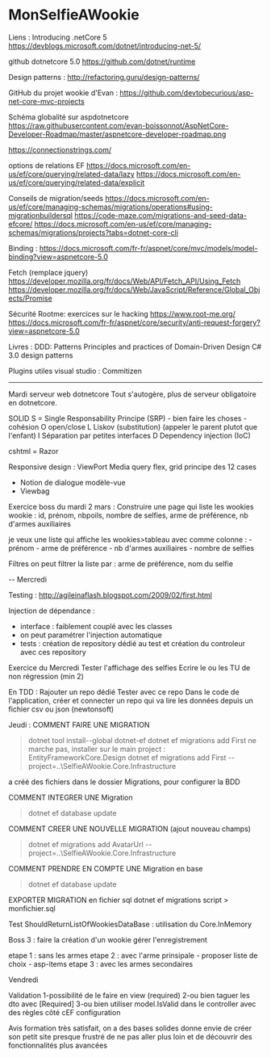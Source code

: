 # MonSelfieAWookie

Liens : 
Introducing .netCore 5
https://devblogs.microsoft.com/dotnet/introducing-net-5/

github dotnetcore 5.0
https://github.com/dotnet/runtime

Design patterns :
http://refactoring.guru/design-patterns/

GitHub du projet wookie d'Evan :
https://github.com/devtobecurious/asp-net-core-mvc-projects

Schéma globalité sur aspdotnetcore
https://raw.githubusercontent.com/evan-boissonnot/AspNetCore-Developer-Roadmap/master/aspnetcore-developer-roadmap.png

https://connectionstrings.com/

options de relations EF
https://docs.microsoft.com/en-us/ef/core/querying/related-data/lazy
https://docs.microsoft.com/en-us/ef/core/querying/related-data/explicit

Conseils de migration/seeds
https://docs.microsoft.com/en-us/ef/core/managing-schemas/migrations/operations#using-migrationbuildersql
https://code-maze.com/migrations-and-seed-data-efcore/
https://docs.microsoft.com/en-us/ef/core/managing-schemas/migrations/projects?tabs=dotnet-core-cli

Binding :
https://docs.microsoft.com/fr-fr/aspnet/core/mvc/models/model-binding?view=aspnetcore-5.0

Fetch (remplace jquery)
https://developer.mozilla.org/fr/docs/Web/API/Fetch_API/Using_Fetch
https://developer.mozilla.org/fr/docs/Web/JavaScript/Reference/Global_Objects/Promise

Sécurité
Rootme: exercices sur le hacking
https://www.root-me.org/
https://docs.microsoft.com/fr-fr/aspnet/core/security/anti-request-forgery?view=aspnetcore-5.0

Livres : 
DDD: Patterns Principles and practices of Domain-Driven Design
C# 3.0 design patterns



Plugins utiles visual studio :
Commitizen



----------------
Mardi
serveur web dotnetcore
Tout s'autogère, plus de serveur obligatoire en dotnetcore.

SOLID
S = Single Responsability Principe (SRP) - bien faire les choses - cohésion
O open/close
L Liskov (substitution) (appeler le parent plutot que l'enfant)
I Séparation par petites interfaces
D Dependency injection (IoC)



cshtml = Razor


Responsive design : 
ViewPort
Media query
flex, grid
principe des 12 cases


- Notion de dialogue modèle-vue
- Viewbag


Exercice boss du mardi 2 mars :
Construire une page qui liste les wookies
wookie : id, prénom, nbpoils, nombre de selfies, arme de préférence, nb d'armes auxiliaires

je veux une liste qui affiche les wookies>tableau avec comme colonne :
-prénom - arme de préférence - nb d'armes auxiliaires - nombre de selfies

Filtres
on peut filtrer la liste par :
arme de préférence, nom du selfie


--
Mercredi

Testing : 
http://agileinaflash.blogspot.com/2009/02/first.html

Injection de dépendance :
- interface : faiblement couplé avec les classes
- on peut paramétrer l'injection automatique
- tests : création de repository dédié au test et création du controleur avec ces repository


Exercice du Mercredi
Tester l'affichage des selfies
Ecrire le ou les TU de non régression (min 2)

En TDD :
Rajouter un repo dédié
Tester avec ce repo
Dans le code de l'application, créer et connecter un repo qui va lire les données depuis un fichier csv ou json (newtonsoft)


Jeudi :
COMMENT FAIRE UNE MIGRATION
>dotnet tool install--global dotnet-ef
>dotnet ef migrations add First
  ne marche pas, installer sur le main project : EntityFrameworkCore.Design
>dotnet ef migrations add First --project=..\SelfieAWookie.Core.Infrastructure

a créé des fichiers dans le dossier Migrations, pour configurer la BDD

COMMENT INTEGRER UNE Migration
>dotnet ef database update

COMMENT CREER UNE NOUVELLE MIGRATION (ajout nouveau champs)
>dotnet ef migrations add AvatarUrl --project=..\SelfieAWookie.Core.Infrastructure

COMMENT PRENDRE EN COMPTE UNE Migration en base
>dotnet ef database update

EXPORTER MIGRATION en fichier sql
dotnet ef migrations script > monfichier.sql

Test ShouldReturnListOfWookiesDataBase : utilisation du Core.InMemory

Boss 3 :
faire la création d'un wookie
gérer l'enregistrement

etape 1 : sans les armes
etape 2 : avec l'arme prinsipale - proposer liste de choix - asp-items
etape 3 : avec les armes secondaires


Vendredi

Validation
1-possibilité de le faire en view (required)
2-ou bien taguer les dto avec [Required]
3-ou bien utiliser model.IsValid dans le controller avec des règles côté cEF configuration

Avis formation
très satisfait, on a des bases solides
donne envie de créer son petit site
presque frustré de ne pas aller plus loin et de découvrir des fonctionnalités plus avancées